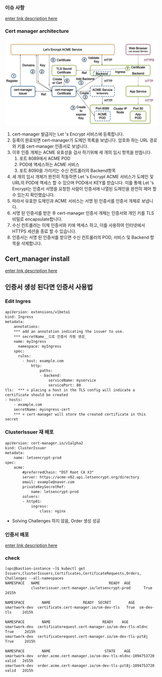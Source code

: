 ﻿

### 이슈 사항

[enter link description here](https://github.com/futuregen-icp/public/blob/main/cert_manger/issu.md)


###  Cert manager architecture
![enter image description here](https://github.com/futuregen-icp/public/blob/main/cert_manger/cert-manager%20architecture.jpg)

1.	cert-manager 발급자는 Let 's Encrypt 서비스에 등록합니다.
2.	등록이 완료되면 cert-manager가 도메인 목록을 보냅니다. 암호화 하는 URL 경로와 키를 cert-manager 인증서로 보냅니다.
3.	이후 인증 개체는 ACME 유효성을 검사 하기위해 세 개의 임시 항목을 만듭니다.
	1)	포트 8089에서  ACME POD
	2)	POD에 액세스하는 ACME 서비스
	3)	포트 8090을 가리키는 수신 컨트롤러의 Backend항목
4.	세 개의 임시 개체가 완전히 작동하면 Let 's Encrypt ACME 서비스가 도메인 및 URL의 POD에 액세스 할 수 있으며 POD에서 KEY를 받습니다. 이를 통해 Let 's Encrypt는 인증서 서명을 요청한 사람이 인증서에 나열된 도메인을 완전히 제어 할 수 있는지 확인했습니다.
5.	따라서 유효한 도메인과 ACME 서비스는 서명 된 인증서를 인증서 개체로 보냅니다.
6.	서명 된 인증서를 받은 후 cert-manager 인증서 개체는 인증서와 개인 키를 TLS 비밀로 encapsulate합니다.
7.	수신 컨트롤러는 이제 인증서와 키에 액세스 하고, 이를 사용하여 인터넷에서 HTTPS 세션을 종료 할 수 있습니다.
8.	인증서는 서명 된 인증서를 받으면 수신 컨트롤러의 POD, 서비스 및 Backend 항목을 삭제합니다.




## Cert_manager install

[enter link description here](https://github.com/futuregen-icp/public/blob/main/cert_manger/Cert_manager%20install.md)


## 인증서 생성 된다면 인증서 사용법

### Edit Ingres
```
apiVersion: extensions/v1beta1
kind: Ingress
metadata:
	annotations:
	*** add an annotation indicating the issuer to use.
	*** secretName__으로 인증서 자동 생성_
	name: myIngress
	  namespace: myIngress
	spec:
	  rules:
		- host: example.com
			http:
				paths:
				- backend:
					serviceName: myservice
					servicePort: 80
tls:  *** < placing a host in the TLS config will indicate a certificate should be created
- hosts:
	- example.com
	secretName: myingress-cert 
	*** < cert-manager will store the created certificate in this secret
```

### ClusterIssuer 재 배포
```
apiVersion: cert-manager.io/v1alpha2
kind: ClusterIssuer
metadata:
	name: letsencrypt-prod
spec:
	acme:
		#preferredChain: "DST Root CA X3"
		server: https://acme-v02.api.letsencrypt.org/directory
		email: example@naver.com
		privateKeySecretRef:
			name: letsencrypt-prod
		solvers:
		- http01:
			ingress:
				class: nginx
```
- Solving Challenges 하지 않음, Order 생성 성공

### 인증서 배포

[enter link description here](https://github.com/futuregen-icp/public/blob/main/cert_manger/%EC%9D%B8%EC%A6%9D%EC%84%9C%20%EB%B0%B0%ED%8F%AC.md)

### check
```
[opc@bastion-instance ~]$ kubectl get Issuers,ClusterIssuers,Certificates,CertificateRequests,Orders,
Challenges --all-namespaces
NAMESPACE  	NAME	 						 	READY  AGE
			clusterissuer.cert-manager.io/letsencrypt-prod 		True  2d15h

NAMESPACE 		 NAME 				READY  SECRET 		 AGE
smartwork-dev  certificate.cert-manager.io/sm-dev-tls  	True  sm-dev-tls 	 2d15h

NAMESPACE 		 NAME 						 READY	  AGE
smartwork-dev  certificaterequest.cert-manager.io/sm-dev-tls-mldnc 	 True	  2d15h
smartwork-dev  certificaterequest.cert-manager.io/sm-dev-tls-pzt8j  	 True	  2d15h

NAMESPACE  		 NAME						  STATE    AGE
smartwork-dev  order.acme.cert-manager.io/sm-dev-tls-mldnc-1094753720	  valid   2d15h
smartwork-dev  order.acme.cert-manager.io/sm-dev-tls-pzt8j-1094753720 	  valid   2d15h
```

